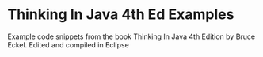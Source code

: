 # Thinking In Java 4th Ed Examples

Example code snippets from the book Thinking In Java 4th Edition by Bruce Eckel. Edited and compiled in Eclipse   

